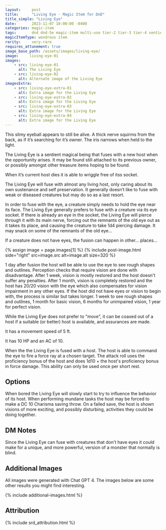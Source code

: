 ```yaml
---
layout:     post
title:      "Living Eye - Magic Item for DnD"
title_simple: "Living Eye"
date:       2023-11-07 10:00:00 -0400
categories: magic-item
tags:       dnd dnd-5e magic-item multi-use tier-2 tier-3 tier-4 sentient attunement
magicItemType: wondrous item
rarity:     very-rare
requires_attunement: true
image_base_path: /assets/images/living-eye/
image:     living-eye-01
images:
    - src: living-eye-01
      alt: The Living Eye
    - src: living-eye-02
      alt: Alternate image of the Living Eye
imagesExtra:
    - src: living-eye-extra-01
      alt: Extra image for the Living Eye
    - src: living-eye-extra-02
      alt: Extra image for the Living Eye
    - src: living-eye-extra-03
      alt: Extra image for the Living Eye
    - src: living-eye-extra-04
      alt: Extra image for the Living Eye
---
```


<p class="read-aloud">
    This slimy eyeball appears to still be alive. A thick nerve squirms from the back, as if it’s searching for it’s owner. The iris narrows when held to the light.
</p>

The Living Eye is a sentient magical being that fuses with a new host when the opportunity arises. It may be found still attached to its previous owner, or possibly amongst other treasure items hoping to be found.

<div class="clear-fix"></div>

When it’s current host dies it is able to wriggle free of itss socket.

The Living Eye will fuse with almost any living host, only caring about its own sustenance and self preservation. It generally doesn’t like to fuse with weak or diseased creatures but may do so as a last resort.

In order to fuse with the eye, a creature simply needs to hold the eye near its face. The Living Eye generally prefers to fuse with a creature via its eye socket. If there is already an eye in the socket, the Living Eye will pierce through it with its main nerve, forcing out the remnants of the old eye out as it takes its place, and causing the creature to take 1d4 piercing damage. It may snack on some of the remnants of the old eye...

If a creature does not have eyes, the fusion can happen in other... places...

{% assign image = page.images[1] %}
{% include post-image.html side="right" src=image.src alt=image.alt size=320 %}

1 day after fusion the host will be able to use the eye to see rough shapes and outlines. Perception checks that require vision are done with disadvantage. After 1 week, vision is mostly restored and the host doesn't suffer any penalties. After 1 month, vision is completely restored and the host has 20/20 vision with the eye which also compensates for vision impairment in any other eyes. If the host did not have eyes or vision to begin with, the process is similar but takes longer. 1 week to see rough shapes and outlines, 1 month for basic vision, 6 months for unimpaired vision, 1 year for perfect vision.

While the Living Eye does not prefer to "move", it can be coaxed out of a host if a suitable (or better) host is available, and assurances are made.

It has a movement speed of 5 ft.

It has 10 HP and an AC of 10.

When the the Living Eye is fused with a host. The host is able to command the eye to fire a force ray at a chosen target. The attack roll uses the proficiency bonus of the host and does 1d10 + the host's proficiency bonus in force damage. This ability can only be used once per short rest.


## Options

When bored the Living Eye will slowly start to try to influence the behavior of its host. When performing mundane tasks the host may be forced to make a DC 10 Charisma saving throw. On a failed save, the host is shown visions of more exciting, and possibly disturbing, activities they could be doing together.


## DM Notes

Since the Living Eye can fuse with creatures that don't have eyes it could make for a unique, and more powerful, version of a monster that normally is blind.


## Additional Images

All images were generated with Chat GPT 4. The images below are some other results you might find interesting.

{% include additional-images.html %}

## Attribution

{% include srd_attribution.html %}
